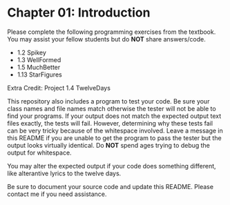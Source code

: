 # Chapter 01: Introduction

Please complete the following programming exercises from the textbook. You may assist your fellow students but do **NOT** share answers/code.

- 1.2  Spikey
- 1.3  WellFormed
- 1.5  MuchBetter
- 1.13 StarFigures

Extra Credit: Project 1.4 TwelveDays

This repository also includes a program to test your code. Be sure your class names and file names match otherwise the tester will not be able to find your programs.
If your output does not match the expected output text files exactly, the tests will fail. 
However, determining why these tests fail can be very tricky because of the whitespace involved. Leave a message in this README if you are 
unable to get the program to pass the tester but the output looks virtually identical. Do **NOT** spend ages trying to debug the output for whitespace.

You may alter the expected output if your code does something different, like alterantive lyrics to the twelve days. 

Be sure to document your source code and update this README. Please contact me if you need assistance.

